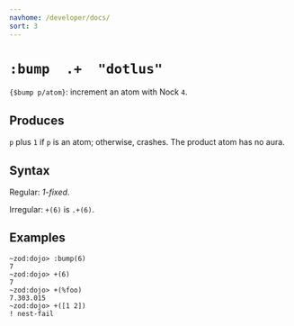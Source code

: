 ```yaml
---
navhome: /developer/docs/
sort: 3
---
```


# `:bump  .+  "dotlus"`

`{$bump p/atom}`: increment an atom with Nock `4`.

## Produces

`p` plus `1` if `p` is an atom; otherwise, crashes.  The product
atom has no aura.

## Syntax

Regular: *1-fixed*.

Irregular: `+(6)` is `.+(6)`.

## Examples

```
~zod:dojo> :bump(6)
7
~zod:dojo> +(6)
7
~zod:dojo> +(%foo)
7.303.015
~zod:dojo> +([1 2])
! nest-fail
```
